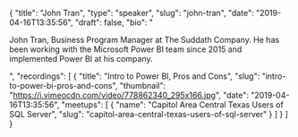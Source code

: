 {
  "title": "John Tran",
  "type": "speaker",
  "slug": "john-tran",
  "date": "2019-04-16T13:35:56",
  "draft": false,
  "bio": "<p>John Tran, Business Program Manager at The Suddath Company. He has been working with the Microsoft Power BI team since 2015 and implemented Power BI at his company.</p>",
  "recordings": [
    {
      "title": "Intro to Power BI, Pros and Cons",
      "slug": "intro-to-power-bi-pros-and-cons",
      "thumbnail": "https://i.vimeocdn.com/video/778862340_295x166.jpg",
      "date": "2019-04-16T13:35:56",
      "meetups": [
        {
          "name": "Capitol Area Central Texas Users of SQL Server",
          "slug": "capitol-area-central-texas-users-of-sql-server"
        }
      ]
    }
  ]
}
